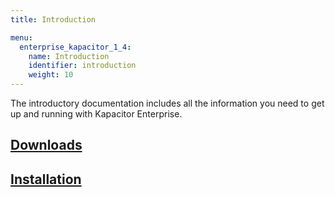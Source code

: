 ```yaml
---
title: Introduction

menu:
  enterprise_kapacitor_1_4:
    name: Introduction
    identifier: introduction
    weight: 10
---
```


The introductory documentation includes all the information you need to get up
and running with Kapacitor Enterprise.

## [Downloads](/enterprise_kapacitor/v1.4/introduction/downloads/)

## [Installation](/enterprise_kapacitor/v1.4/introduction/installation_guide/)
